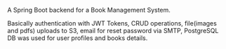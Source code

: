 A Spring Boot backend for a Book Management System. 

Basically authentication with JWT Tokens, CRUD operations, file(images and pdfs) uploads to S3, email for reset password via SMTP, PostgreSQL DB was used for user profiles and books details.
